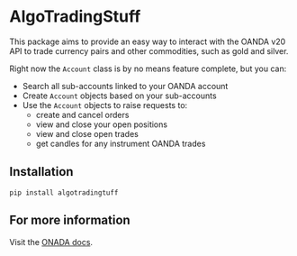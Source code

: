 # AlgoTradingStuff
This package aims to provide an easy way to interact with the OANDA v20 API
to trade currency pairs and other commodities, such as gold and silver.

Right now the `Account` class is by no means feature complete, but you can:
- Search all sub-accounts linked to your OANDA account
- Create `Account` objects based on your sub-accounts
- Use the `Account` objects to raise requests to:
    - create and cancel orders
    - view and close your open positions
    - view and close open trades
    - get candles for any instrument OANDA trades
    
## Installation
```commandline
pip install algotradingtuff
```

## For more information
Visit the [ONADA docs](http://developer.oanda.com/rest-live-v20/introduction/).